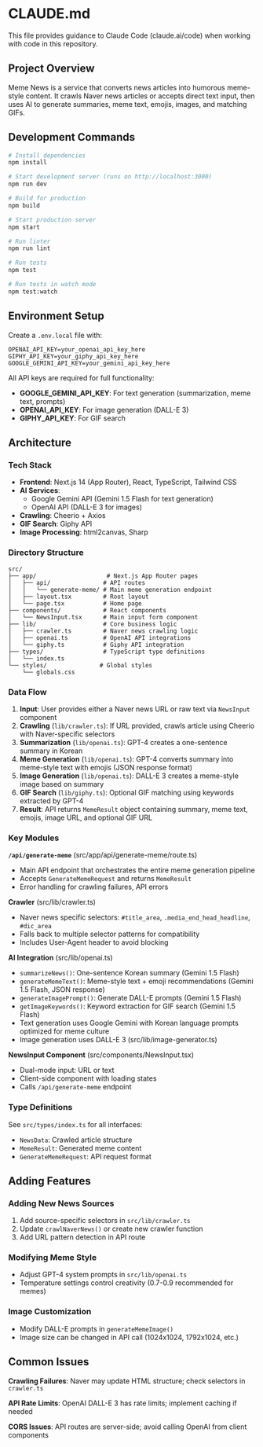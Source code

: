 # CLAUDE.md

This file provides guidance to Claude Code (claude.ai/code) when working with code in this repository.

## Project Overview

Meme News is a service that converts news articles into humorous meme-style content. It crawls Naver news articles or accepts direct text input, then uses AI to generate summaries, meme text, emojis, images, and matching GIFs.

## Development Commands

```bash
# Install dependencies
npm install

# Start development server (runs on http://localhost:3000)
npm run dev

# Build for production
npm build

# Start production server
npm start

# Run linter
npm run lint

# Run tests
npm test

# Run tests in watch mode
npm test:watch
```

## Environment Setup

Create a `.env.local` file with:
```
OPENAI_API_KEY=your_openai_api_key_here
GIPHY_API_KEY=your_giphy_api_key_here
GOOGLE_GEMINI_API_KEY=your_gemini_api_key_here
```

All API keys are required for full functionality:
- **GOOGLE_GEMINI_API_KEY**: For text generation (summarization, meme text, prompts)
- **OPENAI_API_KEY**: For image generation (DALL-E 3)
- **GIPHY_API_KEY**: For GIF search

## Architecture

### Tech Stack
- **Frontend**: Next.js 14 (App Router), React, TypeScript, Tailwind CSS
- **AI Services**:
  - Google Gemini API (Gemini 1.5 Flash for text generation)
  - OpenAI API (DALL-E 3 for images)
- **Crawling**: Cheerio + Axios
- **GIF Search**: Giphy API
- **Image Processing**: html2canvas, Sharp

### Directory Structure
```
src/
├── app/                    # Next.js App Router pages
│   ├── api/               # API routes
│   │   └── generate-meme/ # Main meme generation endpoint
│   ├── layout.tsx         # Root layout
│   └── page.tsx           # Home page
├── components/            # React components
│   └── NewsInput.tsx      # Main input form component
├── lib/                   # Core business logic
│   ├── crawler.ts         # Naver news crawling logic
│   ├── openai.ts          # OpenAI API integrations
│   └── giphy.ts           # Giphy API integration
├── types/                 # TypeScript type definitions
│   └── index.ts
└── styles/               # Global styles
    └── globals.css
```

### Data Flow

1. **Input**: User provides either a Naver news URL or raw text via `NewsInput` component
2. **Crawling** (`lib/crawler.ts`): If URL provided, crawls article using Cheerio with Naver-specific selectors
3. **Summarization** (`lib/openai.ts`): GPT-4 creates a one-sentence summary in Korean
4. **Meme Generation** (`lib/openai.ts`): GPT-4 converts summary into meme-style text with emojis (JSON response format)
5. **Image Generation** (`lib/openai.ts`): DALL-E 3 creates a meme-style image based on summary
6. **GIF Search** (`lib/giphy.ts`): Optional GIF matching using keywords extracted by GPT-4
7. **Result**: API returns `MemeResult` object containing summary, meme text, emojis, image URL, and optional GIF URL

### Key Modules

**`/api/generate-meme`** (src/app/api/generate-meme/route.ts)
- Main API endpoint that orchestrates the entire meme generation pipeline
- Accepts `GenerateMemeRequest` and returns `MemeResult`
- Error handling for crawling failures, API errors

**Crawler** (src/lib/crawler.ts)
- Naver news specific selectors: `#title_area`, `.media_end_head_headline`, `#dic_area`
- Falls back to multiple selector patterns for compatibility
- Includes User-Agent header to avoid blocking

**AI Integration** (src/lib/openai.ts)
- `summarizeNews()`: One-sentence Korean summary (Gemini 1.5 Flash)
- `generateMemeText()`: Meme-style text + emoji recommendations (Gemini 1.5 Flash, JSON response)
- `generateImagePrompt()`: Generate DALL-E prompts (Gemini 1.5 Flash)
- `getImageKeywords()`: Keyword extraction for GIF search (Gemini 1.5 Flash)
- Text generation uses Google Gemini with Korean language prompts optimized for meme culture
- Image generation uses DALL-E 3 (src/lib/image-generator.ts)

**NewsInput Component** (src/components/NewsInput.tsx)
- Dual-mode input: URL or text
- Client-side component with loading states
- Calls `/api/generate-meme` endpoint

### Type Definitions

See `src/types/index.ts` for all interfaces:
- `NewsData`: Crawled article structure
- `MemeResult`: Generated meme content
- `GenerateMemeRequest`: API request format

## Adding Features

### Adding New News Sources
1. Add source-specific selectors in `src/lib/crawler.ts`
2. Update `crawlNaverNews()` or create new crawler function
3. Add URL pattern detection in API route

### Modifying Meme Style
- Adjust GPT-4 system prompts in `src/lib/openai.ts`
- Temperature settings control creativity (0.7-0.9 recommended for memes)

### Image Customization
- Modify DALL-E prompts in `generateMemeImage()`
- Image size can be changed in API call (1024x1024, 1792x1024, etc.)

## Common Issues

**Crawling Failures**: Naver may update HTML structure; check selectors in `crawler.ts`

**API Rate Limits**: OpenAI DALL-E 3 has rate limits; implement caching if needed

**CORS Issues**: API routes are server-side; avoid calling OpenAI from client components
